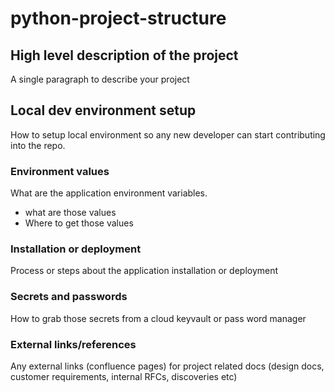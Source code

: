 # python-project-structure

## High level description of the project
A single paragraph to describe your project
## Local dev environment setup
How to setup local environment so any new developer can start contributing into the repo.
### Environment values
What are the application environment variables.
- what are those values
- Where to get those values
### Installation or deployment
Process or steps about the application installation or deployment
### Secrets and passwords
How to grab those secrets from a cloud keyvault or pass word manager

### External links/references
Any external links (confluence pages) for project related docs (design docs, customer requirements, internal RFCs, discoveries etc)